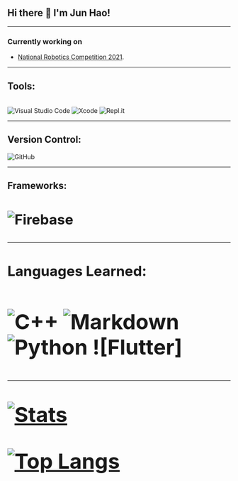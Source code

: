 ## Hi there 👋 I'm Jun Hao!
-----

### Currently working on 
- [National Robotics Competition 2021](https://github.com/JunHao28/NRC2021).
-----
**<h2>Tools:</h2>** <br>
![Visual Studio Code](https://img.shields.io/badge/Visual%20Studio%20Code-0078d7.svg?style=for-the-badge&logo=visual-studio-code&logoColor=white) ![Xcode](https://img.shields.io/badge/Xcode-007ACC?style=for-the-badge&logo=Xcode&logoColor=white) ![Repl.it](https://img.shields.io/badge/Repl.it-%230D101E.svg?style=for-the-badge&logo=replit&logoColor=white) 

---

**<h2>Version Control:</h2>**
![GitHub](https://img.shields.io/badge/github-%23121011.svg?style=for-the-badge&logo=github&logoColor=white)

---

**<h2>Frameworks:<h2>**
![Firebase](https://img.shields.io/badge/firebase-%23039BE5.svg?style=for-the-badge&logo=firebase)

---

**<h2>Languages Learned:<h2>**
![C++](https://img.shields.io/badge/c++-%2300599C.svg?style=for-the-badge&logo=c%2B%2B&logoColor=white) ![Markdown](https://img.shields.io/badge/markdown-%23000000.svg?style=for-the-badge&logo=markdown&logoColor=white) ![Python](https://img.shields.io/badge/python-3670A0?style=for-the-badge&logo=python&logoColor=ffdd54) ![Flutter]

---

[![Stats](https://github-readme-stats.vercel.app/api?username=JunHao28&show_icons=true&theme=tokyonight&border_radius=10)](https://github.com/JunHao28/)

[![Top Langs](https://github-readme-stats.vercel.app/api/top-langs/?username=JunHao28&layout=compact&theme=tokyonight&border_radius=10)](https://github.com/JunHao28/)
<!--

Here are some ideas to get you started:

- 🔭 I’m currently working on ...
- 🌱 I’m currently learning ...
- 👯 I’m looking to collaborate on ...
- 🤔 I’m looking for help with ...
- 💬 Ask me about ...
- 📫 How to reach me: ...
- 😄 Pronouns: ...
- ⚡ Fun fact: ...
-->
